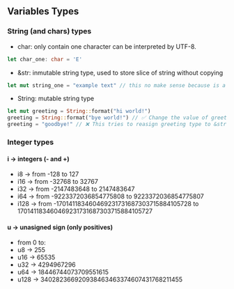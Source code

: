 ## Variables Types
### String (and chars) types
* char: only contain one character can be interpreted by UTF-8. 
```rust 
let char_one: char = 'E'
```
* &str: inmutable string type, used to store slice of string without copying
```rust
let mut string_one = "example text" // this no make sense because is a &str type (can't mutate)
```
* String: mutable string type
```rust
let mut greeting = String::format("hi world!")
greeting = String::format("bye world!") // ✅ Change the value of greeting to "bye world!" (formatted to String)
greeting = "goodbye!" // ❌ This tries to reasign greeting type to &str
```
### Integer types
#### i -> integers (- and +)
* i8   -> from -128 to 127
* i16  -> from -32768 to 32767
* i32  -> from -2147483648 to 2147483647
* i64  -> from -9223372036854775808 to 9223372036854775807
* i128 -> from -170141183460469231731687303715884105728 to 170141183460469231731687303715884105727

#### u -> unasigned sign (only positives)
* from 0 to:
* u8   -> 255 
* u16  -> 65535
* u32  -> 4294967296
* u64  -> 18446744073709551615
* u128 -> 340282366920938463463374607431768211455
